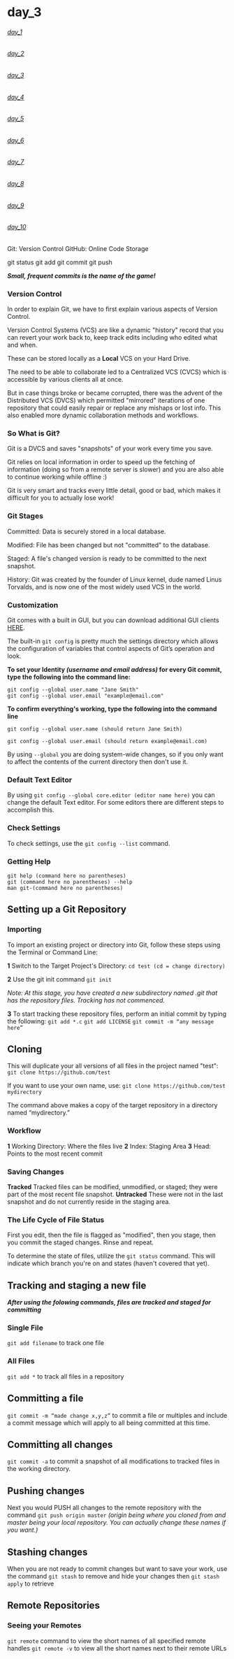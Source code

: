# day_3

###### [day_1](day_1.md)
###### [day_2](day_2.md)
###### [day_3](day_3.md)
###### [day_4](day_4.md)
###### [day_5](day_5.md)
###### [day_6](day_6.md)
###### [day_7](day_7.md)
###### [day_8](day_8.md)
###### [day_9](day_9.md)
###### [day_10](day_10.md)


Git: Version Control
GitHub: Online Code Storage

git status
git add
git commit
git push

***Small, frequent commits is the name of the game!***

### Version Control

In order to explain Git, we have to first explain various aspects of Version Control.

Version Control Systems (VCS) are like a dynamic "history" record that you can revert your work back to, keep track edits including who edited what and when.

These can be stored locally as a **Local** VCS on your Hard Drive. 

The need to be able to collaborate led to a Centralized VCS (CVCS) which is accessible by various clients all at once.

But in case things broke or became corrupted, there was the advent of the Distributed VCS (DVCS) which permitted "mirrored" iterations of one repository that could easily repair or replace any mishaps or lost info. This also enabled more dynamic collaboration methods and workflows.


### So What is Git?

Git is a DVCS and saves "snapshots" of your work every time you save.

Git relies on local information in order to speed up the fetching of information (doing so from a remote server is slower) and you are also able to continue working while offline :)

Git is very smart and tracks every little detail, good or bad, which makes it difficult for you to actually lose work!


### Git Stages

Committed: Data is securely stored in a local database.

Modified: File has been changed but not "committed" to the database.

Staged: A file's changed version is ready to be committed to the next snapshot.

History: Git was created by the founder of Linux kernel, dude named Linus Torvalds, and is now one of the most widely used VCS in the world.



### Customization

Git comes with a built in GUI, but you can download additional GUI clients [HERE](https://git-scm.com/downloads/guis).

The built-in ```git config``` is pretty much the settings directory which allows the configuration of variables that control aspects of Git’s operation and look.


**To set your Identity *(username and email address)* for every Git commit, type the following into the command line:**

``` 
git config --global user.name "Jane Smith"
git config --global user.email "example@email.com"
```

**To confirm everything's working, type the following into the command line**

```
git config --global user.name (should return Jane Smith)

git config --global user.email (should return example@email.com)
```

By using ```--global``` you are doing system-wide changes, so if you only want to affect the contents of the current directory then don't use it.


### Default Text Editor
By using ```git config --global core.editor (editor name here)``` you can change the default Text editor. For some editors there are different steps to accomplish this.


### Check Settings
To check settings, use the ```git config --list``` command.

### Getting Help
```
git help (command here no parentheses)
git (command here no parentheses) --help
man git-(command here no parentheses)
```

## Setting up a Git Repository

### Importing

To import an existing project or directory into Git, follow these steps using the Terminal or Command Line:

**1** Switch to the Target Project's Directory:
```cd test (cd = change directory)```

**2** Use the git init command
```git init```

*Note: At this stage, you have created a new subdirectory named .git that has the repository files. Tracking has not commenced.*

**3** To start tracking these repository files, perform an initial commit by typing the following:
```git add *.c```
```git add LICENSE```
```git commit -m “any message here”```


## Cloning

This will duplicate your all versions of all files in the project named "test":
```git clone https://github.com/test```

If you want to use your own name, use:
```git clone https://github.com/test mydirectory```

The command above makes a copy of the target repository in a directory named “mydirectory.”


### Workflow

**1** Working Directory: Where the files live
**2** Index: Staging Area
**3** Head: Points to the most recent commit


### Saving Changes

**Tracked** Tracked files can be modified, unmodified, or staged; they were part of the most recent file snapshot.
**Untracked** These were not in the last snapshot and do not currently reside in the staging area.


### The Life Cycle of File Status

First you edit, then the file is flagged as "modified", then you stage, then you commit the staged changes. Rinse and repeat.

To determine the state of files, utilize the ```git status``` command. This will indicate which branch you're on and states (haven't covered that yet).


## Tracking and staging a new file

***After using the folowing commands, files are tracked and staged for committing***

### Single File

```git add filename``` to track one file

### All Files

```git add *``` to track all files in a repository


## Committing a file

```git commit -m “made change x,y,z”``` to commit a file or multiples and include a commit message which will apply to all being committed at this time.

## Committing all changes
```git commit -a``` to commit a snapshot of all modifications to tracked files in the working directory.

## Pushing changes

Next you would PUSH all changes to the remote repository with the command ```git push origin master``` *(origin being where you cloned from and master being your local repository. You can actually change these names if you want.)* 

## Stashing changes

When you are not ready to commit changes but want to save your work, use the command ```git stash``` to remove and hide your changes then ```git stash apply``` to retrieve

## Remote Repositories

### Seeing your Remotes

```git remote``` command to view the short names of all specified remote handles
```git remote -v``` to view all the short names next to their remote URLs
